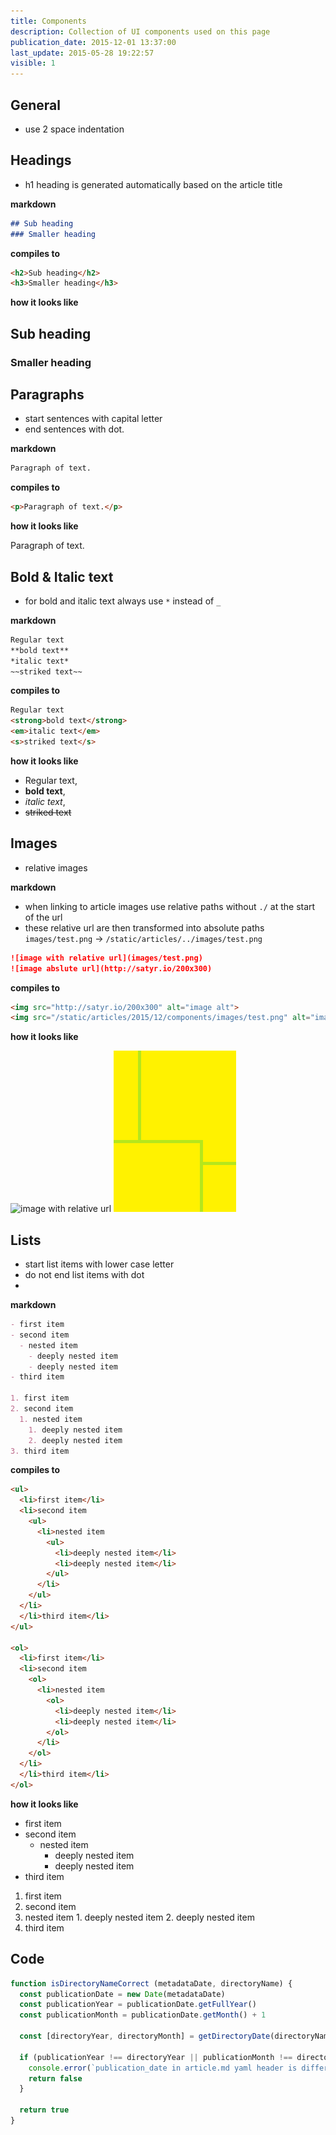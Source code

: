 ```yaml
---
title: Components
description: Collection of UI components used on this page
publication_date: 2015-12-01 13:37:00
last_update: 2015-05-28 19:22:57
visible: 1
---
```


## General

- use 2 space indentation

## Headings

- h1 heading is generated automatically based on the article title

**markdown**

```markdown
## Sub heading
### Smaller heading
```

**compiles to**

```markdown
<h2>Sub heading</h2>
<h3>Smaller heading</h3>
```

**how it looks like**

## Sub heading
### Smaller heading

## Paragraphs

- start sentences with capital letter
- end sentences with dot.

**markdown**

```markdown
Paragraph of text.
```

**compiles to**

```html
<p>Paragraph of text.</p>
```

**how it looks like**

Paragraph of text.

## Bold & Italic text

- for bold and italic text always use `*` instead of `_`

**markdown**

```markdown
Regular text
**bold text**
*italic text*
~~striked text~~
```

**compiles to**

```html
Regular text
<strong>bold text</strong>
<em>italic text</em>
<s>striked text</s>
```

**how it looks like**

- Regular text,
- **bold text**,
- *italic text*,
-  ~~striked text~~

## Images

- relative images

**markdown**

- when linking to article images use relative paths without `./` at the start of the url
- these relative url are then transformed into absolute paths `images/test.png` -> `/static/articles/../images/test.png`

```markdown
![image with relative url](images/test.png)
![image abslute url](http://satyr.io/200x300)
```

**compiles to**

```html
<img src="http://satyr.io/200x300" alt="image alt">
<img src="/static/articles/2015/12/components/images/test.png" alt="image alt">
```

**how it looks like**

![image with relative url](http://satyr.io/200x300)
![image abslute url](images/test.png)

## Lists

- start list items with lower case letter
- do not end list items with dot
-

**markdown**

```markdown
- first item
- second item
  - nested item
    - deeply nested item
    - deeply nested item
- third item

1. first item
2. second item
  1. nested item
    1. deeply nested item
    2. deeply nested item
3. third item
```

**compiles to**

```html
<ul>
  <li>first item</li>
  <li>second item
    <ul>
      <li>nested item
        <ul>
          <li>deeply nested item</li>
          <li>deeply nested item</li>
        </ul>
      </li>
    </ul>
  </li>
  </li>third item</li>
</ul>

<ol>
  <li>first item</li>
  <li>second item
    <ol>
      <li>nested item
        <ol>
          <li>deeply nested item</li>
          <li>deeply nested item</li>
        </ol>
      </li>
    </ol>
  </li>
  </li>third item</li>
</ol>
```

**how it looks like**

- first item
- second item
  - nested item
    - deeply nested item
    - deeply nested item
- third item

1. first item
2. second item
  1. nested item
    1. deeply nested item
    2. deeply nested item
3. third item

## Code

```javascript
function isDirectoryNameCorrect (metadataDate, directoryName) {
  const publicationDate = new Date(metadataDate)
  const publicationYear = publicationDate.getFullYear()
  const publicationMonth = publicationDate.getMonth() + 1

  const [directoryYear, directoryMonth] = getDirectoryDate(directoryName)

  if (publicationYear !== directoryYear || publicationMonth !== directoryMonth) {
    console.error(`publication_date in article.md yaml header is different from year or month directory ${ directoryName }`)
    return false
  }

  return true
}
```

